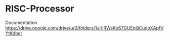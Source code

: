 # RISC-Processor
Documentation
https://drive.google.com/drive/u/0/folders/1JrIiRWsKoS7GUEqQCuobXApfVYtKdber
